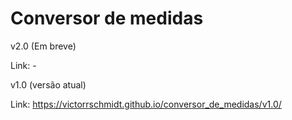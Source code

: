 <h1>Conversor de medidas</h1>

v2.0 (Em breve)

Link: -

v1.0 (versão atual)

Link: https://victorrschmidt.github.io/conversor_de_medidas/v1.0/


